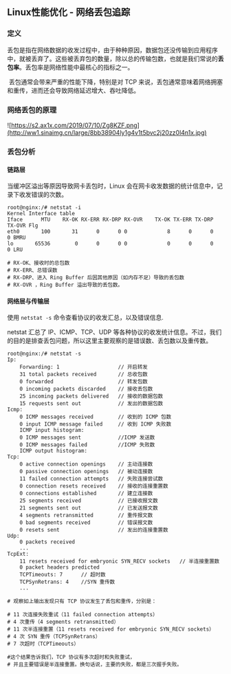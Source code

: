 ## Linux性能优化 - 网络丢包追踪

### 定义

​     丢包是指在网络数据的收发过程中，由于种种原因，数据包还没传输到应用程序中，就被丢弃了。这些被丢弃包的数量，除以总的传输包数，也就是我们常说的**丢包率**。丢包率是网络性能中最核心的指标之一。

​    丢包通常会带来严重的性能下降，特别是对 TCP 来说，丢包通常意味着网络拥塞和重传，进而还会导致网络延迟增大、吞吐降低。

### 网络丢包的原理

![https://s2.ax1x.com/2019/07/10/Zg8KZF.png](http://ww1.sinaimg.cn/large/8bb38904ly1g4v1t5bvc2j20zz0l4n1x.jpg)

### 丢包分析

#### 链路层

当缓冲区溢出等原因导致网卡丢包时，Linux 会在网卡收发数据的统计信息中，记录下收发错误的次数。

```shell
root@nginx:/# netstat -i
Kernel Interface table
Iface      MTU    RX-OK RX-ERR RX-DRP RX-OVR    TX-OK TX-ERR TX-DRP TX-OVR Flg
eth0       100       31      0      0 0             8      0      0      0 BMRU
lo       65536        0      0      0 0             0      0      0      0 LRU

# RX-OK、接收时的总包数
# RX-ERR、总错误数
# RX-DRP、进入 Ring Buffer 后因其他原因（如内存不足）导致的丢包数
# RX-OVR ，Ring Buffer 溢出导致的丢包数。
```

#### 网络层与传输层

使用 `netstat -s` 命令查看协议的收发汇总，以及错误信息.

netstat 汇总了 IP、ICMP、TCP、UDP 等各种协议的收发统计信息。不过，我们的目的是排查丢包问题，所以这里主要观察的是错误数、丢包数以及重传数。

```shell
root@nginx:/# netstat -s
Ip:
    Forwarding: 1					// 开启转发
    31 total packets received		// 总收包数
    0 forwarded						// 转发包数
    0 incoming packets discarded	// 接收丢包数
    25 incoming packets delivered	// 接收的数据包数
    15 requests sent out			// 发出的数据包数
Icmp:
    0 ICMP messages received		// 收到的 ICMP 包数
    0 input ICMP message failed		// 收到 ICMP 失败数
    ICMP input histogram:
    0 ICMP messages sent			//ICMP 发送数
    0 ICMP messages failed			//ICMP 失败数
    ICMP output histogram:
Tcp:
    0 active connection openings	// 主动连接数
    0 passive connection openings	// 被动连接数
    11 failed connection attempts	// 失败连接尝试数
    0 connection resets received	// 接收的连接重置数
    0 connections established		// 建立连接数
    25 segments received			// 已接收报文数
    21 segments sent out			// 已发送报文数
    4 segments retransmitted		// 重传报文数
    0 bad segments received			// 错误报文数
    0 resets sent					// 发出的连接重置数
Udp:
    0 packets received
    ...
TcpExt:
    11 resets received for embryonic SYN_RECV sockets	// 半连接重置数
    0 packet headers predicted
    TCPTimeouts: 7		// 超时数
    TCPSynRetrans: 4	//SYN 重传数
	...

# 观察如上输出发现只有 TCP 协议发生了丢包和重传，分别是：

# 11 次连接失败重试（11 failed connection attempts）
# 4 次重传（4 segments retransmitted）
# 11 次半连接重置（11 resets received for embryonic SYN_RECV sockets）
# 4 次 SYN 重传（TCPSynRetrans）
# 7 次超时（TCPTimeouts）

#这个结果告诉我们，TCP 协议有多次超时和失败重试，
# 并且主要错误是半连接重置。换句话说，主要的失败，都是三次握手失败。
```

